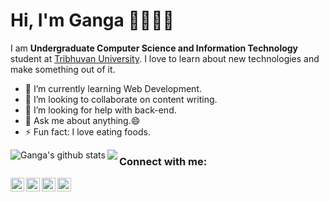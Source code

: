 # Hi, I'm Ganga 👋👩🏾‍💻

I am **Undergraduate Computer Science and Information Technology** student at [Tribhuvan University](www.tribhuvan-university.edu.np). I love to learn about new technologies and make something out of it.

- 🌱 I’m currently learning Web Development.
- 👯 I’m looking to collaborate on content writing.
- 🤔 I’m looking for help with back-end.
- 💬 Ask me about anything.😄
- ⚡ Fun fact: I love eating foods.

<img align="left" src="https://github-readme-stats.vercel.app/api?username=gangap36&show_icons=true&theme=radical" alt="Ganga's github stats" />
<img align="left" src="https://github-readme-stats.vercel.app/api/top-langs/?username=gangap36&layout=compact&theme=radical" />

### Connect with me:
[<img align="left" alt="gp | Facebook" width="22px" src="https://cdn.jsdelivr.net/npm/simple-icons@v3/icons/facebook.svg" />][facebook]
[<img align="left" alt="gp | LinkedIn" width="22px" src="https://cdn.jsdelivr.net/npm/simple-icons@v3/icons/linkedin.svg" />][linkedin]
[<img align="left" alt="gp | Instagram" width="22px" src="https://cdn.jsdelivr.net/npm/simple-icons@v3/icons/instagram.svg" />][instagram]
[<img align="left" alt="gp | Github" width="22px" src="https://cdn.jsdelivr.net/npm/simple-icons@v3/icons/github.svg" />][github]

[facebook]: https://facebook.com/gangap36
[instagram]: https://instagram.com/gangap36
[linkedin]: https://linkedin.com/in/gangap36
[github]: https://github.com/gangap36
